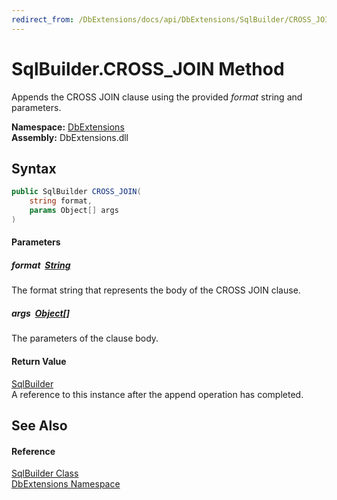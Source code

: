 ```yaml
---
redirect_from: /DbExtensions/docs/api/DbExtensions/SqlBuilder/CROSS_JOIN.html
---
```


SqlBuilder.CROSS_JOIN Method
============================
Appends the CROSS JOIN clause using the provided *format* string and parameters.
  
**Namespace:** [DbExtensions][1]  
**Assembly:** DbExtensions.dll

Syntax
------

```csharp
public SqlBuilder CROSS_JOIN(
	string format,
	params Object[] args
)
```

#### Parameters

##### *format*  [String][2]
The format string that represents the body of the CROSS JOIN clause.

##### *args*  [Object][3][]
The parameters of the clause body.

#### Return Value
[SqlBuilder][4]  
A reference to this instance after the append operation has completed.

See Also
--------

#### Reference
[SqlBuilder Class][4]  
[DbExtensions Namespace][1]  

[1]: ../README.md
[2]: https://learn.microsoft.com/dotnet/api/system.string
[3]: https://learn.microsoft.com/dotnet/api/system.object
[4]: README.md